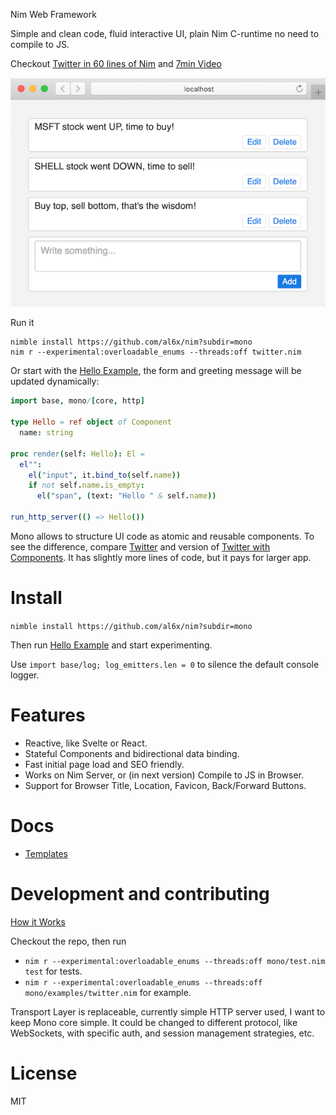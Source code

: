 Nim Web Framework

Simple and clean code, fluid interactive UI, plain Nim C-runtime no need to compile to JS.

Checkout [Twitter in 60 lines of Nim](mono/examples/twitter.nim) and [7min Video](https://www.youtube.com/watch?v=7Owct-njg0s)

![](docs/twitter-small.png)

Run it

```
nimble install https://github.com/al6x/nim?subdir=mono
nim r --experimental:overloadable_enums --threads:off twitter.nim
```

Or start with the [Hello Example](mono/examples/hello.nim), the form and greeting message will be updated dynamically:

```Nim
import base, mono/[core, http]

type Hello = ref object of Component
  name: string

proc render(self: Hello): El =
  el"":
    el("input", it.bind_to(self.name))
    if not self.name.is_empty:
      el("span", (text: "Hello " & self.name))

run_http_server(() => Hello())
```

Mono allows to structure UI code as atomic and reusable components. To see the difference, compare [Twitter](mono/examples/twitter.nim) and version of [Twitter with Components](mono/examples/twitter_comp.nim). It has slightly more lines of code, but it pays for larger app.

# Install

`nimble install https://github.com/al6x/nim?subdir=mono`

Then run [Hello Example](mono/examples/hello.nim) and start experimenting.

Use `import base/log; log_emitters.len = 0` to silence the default console logger.

# Features

- Reactive, like Svelte or React.
- Stateful Components and bidirectional data binding.
- Fast initial page load and SEO friendly.
- Works on Nim Server, or (in next version) Compile to JS in Browser.
- Support for Browser Title, Location, Favicon, Back/Forward Buttons.

# Docs

- [Templates](docs/templates.md)

# Development and contributing

[How it Works](docs/how_it_works.md)

Checkout the repo, then run

- `nim r --experimental:overloadable_enums --threads:off mono/test.nim test` for tests.
- `nim r --experimental:overloadable_enums --threads:off mono/examples/twitter.nim` for example.

Transport Layer is replaceable, currently simple HTTP server used, I want to keep Mono core simple. It could be changed to different protocol, like WebSockets, with specific auth, and session management strategies, etc.

# License

MIT
